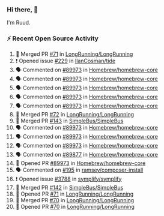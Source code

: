 ### Hi there, 👋

I'm Ruud.
 
### :zap: Recent Open Source Activity

<!--START_SECTION:activity-->
1. 🎉 Merged PR [#71](https://github.com/LongRunning/LongRunning/pull/71) in [LongRunning/LongRunning](https://github.com/LongRunning/LongRunning)
2. ❗️ Opened issue [#229](https://github.com/IlanCosman/tide/issues/229) in [IlanCosman/tide](https://github.com/IlanCosman/tide)
3. 🗣 Commented on [#89973](https://github.com/Homebrew/homebrew-core/issues/89973) in [Homebrew/homebrew-core](https://github.com/Homebrew/homebrew-core)
4. 🗣 Commented on [#89973](https://github.com/Homebrew/homebrew-core/issues/89973) in [Homebrew/homebrew-core](https://github.com/Homebrew/homebrew-core)
5. 🗣 Commented on [#89973](https://github.com/Homebrew/homebrew-core/issues/89973) in [Homebrew/homebrew-core](https://github.com/Homebrew/homebrew-core)
6. 🗣 Commented on [#89973](https://github.com/Homebrew/homebrew-core/issues/89973) in [Homebrew/homebrew-core](https://github.com/Homebrew/homebrew-core)
7. 🗣 Commented on [#89973](https://github.com/Homebrew/homebrew-core/issues/89973) in [Homebrew/homebrew-core](https://github.com/Homebrew/homebrew-core)
8. 🎉 Merged PR [#72](https://github.com/LongRunning/LongRunning/pull/72) in [LongRunning/LongRunning](https://github.com/LongRunning/LongRunning)
9. 🎉 Merged PR [#143](https://github.com/SimpleBus/SimpleBus/pull/143) in [SimpleBus/SimpleBus](https://github.com/SimpleBus/SimpleBus)
10. 🗣 Commented on [#89973](https://github.com/Homebrew/homebrew-core/issues/89973) in [Homebrew/homebrew-core](https://github.com/Homebrew/homebrew-core)
11. 🗣 Commented on [#89973](https://github.com/Homebrew/homebrew-core/issues/89973) in [Homebrew/homebrew-core](https://github.com/Homebrew/homebrew-core)
12. 🗣 Commented on [#89973](https://github.com/Homebrew/homebrew-core/issues/89973) in [Homebrew/homebrew-core](https://github.com/Homebrew/homebrew-core)
13. 🗣 Commented on [#89877](https://github.com/Homebrew/homebrew-core/issues/89877) in [Homebrew/homebrew-core](https://github.com/Homebrew/homebrew-core)
14. 💪 Opened PR [#89973](https://github.com/Homebrew/homebrew-core/pull/89973) in [Homebrew/homebrew-core](https://github.com/Homebrew/homebrew-core)
15. 🗣 Commented on [#195](https://github.com/ramsey/composer-install/issues/195) in [ramsey/composer-install](https://github.com/ramsey/composer-install)
16. ❗️ Opened issue [#3788](https://github.com/symplify/symplify/issues/3788) in [symplify/symplify](https://github.com/symplify/symplify)
17. 🎉 Merged PR [#142](https://github.com/SimpleBus/SimpleBus/pull/142) in [SimpleBus/SimpleBus](https://github.com/SimpleBus/SimpleBus)
18. 💪 Opened PR [#71](https://github.com/LongRunning/LongRunning/pull/71) in [LongRunning/LongRunning](https://github.com/LongRunning/LongRunning)
19. 🎉 Merged PR [#70](https://github.com/LongRunning/LongRunning/pull/70) in [LongRunning/LongRunning](https://github.com/LongRunning/LongRunning)
20. 💪 Opened PR [#70](https://github.com/LongRunning/LongRunning/pull/70) in [LongRunning/LongRunning](https://github.com/LongRunning/LongRunning)
<!--END_SECTION:activity-->
